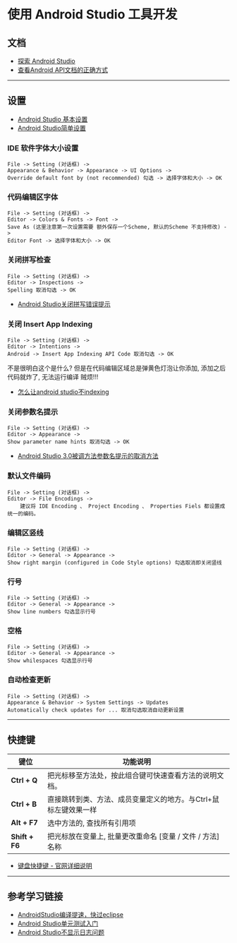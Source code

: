 # 使用 Android Studio 工具开发

## 文档
* [探索 Android Studio](https://developer.android.google.cn/studio/intro)
* [查看Android API文档的正确方式](https://blog.csdn.net/youmingyu/article/details/53543745)

---

## 设置
* [Android Studio 基本设置](https://jingyan.baidu.com/article/4e5b3e193e9bf691901e24fd.html)
* [Android Studio简单设置](http://ask.android-studio.org/?/article/14)

### IDE 软件字体大小设置
    File -> Setting (对话框) ->
    Appearance & Behavior -> Appearance -> UI Options ->
    Override default font by (not recommended) 勾选 -> 选择字体和大小 -> OK

### 代码编辑区字体
    File -> Setting (对话框) ->
    Editor -> Colors & Fonts -> Font ->
    Save As (这里注意第一次设置需要 额外保存一个Scheme, 默认的Scheme 不支持修改) ->
    Editor Font -> 选择字体和大小 -> OK

### 关闭拼写检查
    File -> Setting (对话框) ->
    Editor -> Inspections ->
    Spelling 取消勾选 -> OK
* [Android Studio关闭拼写错误提示](https://jingyan.baidu.com/article/e8cdb32b45e6e837052badaa.html)

### 关闭 Insert App Indexing
    File -> Setting (对话框) ->
    Editor -> Intentions ->
    Android -> Insert App Indexing API Code 取消勾选 -> OK
不是很明白这个是什么? 但是在代码编辑区域总是弹黄色灯泡让你添加, 添加之后代码就炸了, 无法运行编译 贼烦!!!
* [怎么让android studio不indexing](https://zhidao.baidu.com/question/370604206984525924.html?qbl=relate_question_0)

### 关闭参数名提示
    File -> Setting (对话框) ->
    Editor -> Appearance ->
    Show parameter name hints 取消勾选 -> OK
* [Android Studio 3.0被调方法参数名提示的取消方法](https://www.jb51.net/article/127327.htm)

### 默认文件编码
    File -> Setting (对话框) ->
    Editor -> File Encodings ->
        建议将 IDE Encoding 、 Project Encoding 、 Properties Fiels 都设置成统一的编码。

### 编辑区竖线
    File -> Setting (对话框) ->
    Editor -> General -> Appearance ->
    Show right margin (configured in Code Style options) 勾选取消即关闭竖线

### 行号
    File -> Setting (对话框) ->
    Editor -> General -> Appearance ->
    Show line numbers 勾选显示行号

### 空格
    File -> Setting (对话框) ->
    Editor -> General -> Appearance ->
    Show whilespaces 勾选显示行号

### 自动检查更新
    File -> Setting (对话框) ->
    Appearance & Behavior -> System Settings -> Updates
    Automatically check updates for ... 取消勾选取消自动更新设置

---

## 快捷键
键位 | 功能说明
---- | ---
**Ctrl + Q** | 把光标移至方法处，按此组合键可快速查看方法的说明文档。
**Ctrl + B** | 直接跳转到类、方法、成员变量定义的地方。与Ctrl+鼠标左键效果一样
**Alt + F7** | 选中方法的, 查找所有引用项
**Shift + F6** | 把光标放在变量上, 批量更改重命名 [变量 / 文件 / 方法] 名称

* [键盘快捷键 - 官网详细说明](https://developer.android.google.cn/studio/intro/keyboard-shortcuts)

---

## 参考学习链接
* [AndroidStudio编译提速，快过eclipse](https://blog.csdn.net/zero_and_one/article/details/42009487)
* [Android Studio单元测试入门](https://github.com/soaringEveryday/BlogRoad/blob/master/Android%20Studio%E5%8D%95%E5%85%83%E6%B5%8B%E8%AF%95%E5%85%A5%E9%97%A8.md)
* [Android Studio不显示日志问题](https://jingyan.baidu.com/article/5d6edee2d35ec199eadeecd2.html)
